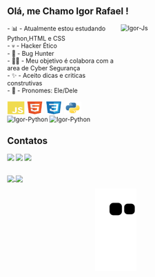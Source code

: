 ## Olá, me Chamo Igor Rafael ! 
<div style="display: inline_block">
<img align="right" alt="Igor-Js" height="180" width="240"
src="https://github.com/igorAdrd/igorAdrd/blob/c4ae770308ff7a92f88372150b23d46659d35212/flat,1000x1000,075,f.jpg" border=0>
- 📊 - Atualmente estou estudando Python,HTML e CSS<br>
- 💀 - Hacker Ético<br>
- 🐞 - Bug Hunter<br> 
- 🏃‍♂️ - Meu objetivo é colabora com a area de Cyber Segurança <br>
- ✨ - Aceito dicas e criticas construtivas <br>
- 🤔 - Pronomes: Ele/Dele<br> 
  <br>
  <img alt="Igor-Js" height="30" width="40" src="https://raw.githubusercontent.com/devicons/devicon/master/icons/javascript/javascript-plain.svg">
  <img  alt="Igor-HTML" height="30" width="40" src="https://raw.githubusercontent.com/devicons/devicon/master/icons/html5/html5-original.svg">
  <img  alt="Igor-CSS" height="30" width="40" src="https://raw.githubusercontent.com/devicons/devicon/master/icons/css3/css3-original.svg">
  <img  alt="Igor-Python" height="30" width="40" src="https://raw.githubusercontent.com/devicons/devicon/master/icons/python/python-original.svg">
  <img  alt="Igor-Python" height="30" width="40" src="https://cdn.jsdelivr.net/gh/devicons/devicon/icons/bash/bash-original.svg">  
  <img alt="Igor-Python" height="30" width="40" src="https://cdn.jsdelivr.net/gh/devicons/devicon/icons/linux/linux-original.svg" />        
</div>

##  Contatos 

<div>
  <a href = "mailto:github+andradeir14@gmail.com"><img src="https://img.shields.io/badge/-Gmail-%23333?style=for-the-badge&logo=gmail&logoColor=white" target="_blank"></a>
  <a href="https://www.linkedin.com/in/igor-rafael-andrade-635a03231" target="_blank"><img src="https://img.shields.io/badge/-LinkedIn-%230077B5?style=for-the-badge&logo=linkedin&logoColor=white" target="_blank"></a>   
  <a href="https://www.instagram.com/igor_adrd/" target="_blank"><img src="https://img.shields.io/badge/-Instagram-%23E4405F?style=for-the-badge&logo=instagram&logoColor=white" target="_blank"></a>
</div>


##
<div>
  <a align="center" href="https://github-readme-stats.vercel.app">
  <img align="center" height="175em" src="https://github-readme-stats.vercel.app/api?username=igorAdrd&show_icons=true&theme=tokyonight&include_all_commits=true&count_private=true"/>    
  <img align="center" height="175em" src="https://github-readme-stats.vercel.app/api/top-langs/?username=igorAdrd&layout=compact&langs_count=7&theme=tokyonight"/>
</div>

  
  
![Snake animation](https://github.com/igorAdrd/igorAdrd/blob/output/github-contribution-grid-snake.svg)

